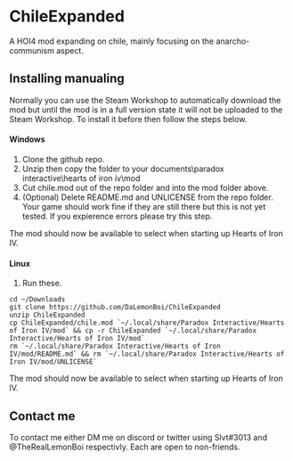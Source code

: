 # ChileExpanded
A HOI4 mod expanding on chile, mainly focusing on the anarcho-communism aspect.

## Installing manualing 
Normally you can use the Steam Workshop to automatically download the mod but until the mod is in a full version state it will not be uploaded to the Steam Workshop. To install it before then follow the steps below.

#### Windows

1. Clone the github repo.
2. Unzip then copy the folder to your documents\paradox interactive\hearts of iron iv\mod
3. Cut chile.mod out of the repo folder and into the mod folder above.
4. (Optional) Delete README.md and UNLICENSE from the repo folder. Your game should work fine if they are still there but this is not yet tested. If you expierence errors please try this step.

The mod should now be available to select when starting up Hearts of Iron IV.

#### Linux

1. Run these.
```
cd ~/Downloads
git clone https://github.com/DaLemonBoi/ChileExpanded
unzip ChileExpanded
cp ChileExpanded/chile.mod `~/.local/share/Paradox Interactive/Hearts of Iron IV/mod` && cp -r ChileExpanded `~/.local/share/Paradox Interactive/Hearts of Iron IV/mod`
rm `~/.local/share/Paradox Interactive/Hearts of Iron IV/mod/README.md` && rm `~/.local/share/Paradox Interactive/Hearts of Iron IV/mod/UNLICENSE`
```

The mod should now be available to select when starting up Hearts of Iron IV.

## Contact me

To contact me either DM me on discord or twitter using Slvt#3013 and @TheRealLemonBoi respectivly. Each are open to non-friends.
